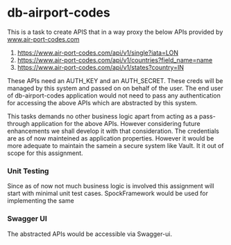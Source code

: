 # db-airport-codes

This is a task to create APIS that in a way proxy the below APIs provided by www.air-port-codes.com
1. https://www.air-port-codes.com/api/v1/single?iata=LON
2. https://www.air-port-codes.com/api/v1/countries?field_name=name
3. https://www.air-port-codes.com/api/v1/states?country=IN

These APIs need an AUTH_KEY and an AUTH_SECRET. These creds will be managed by this system and passed on on behalf of the user.
The end user of db-airport-codes application would not need to pass any authentication for accessing the above APIs which are abstracted by this system.

This tasks demands no other business logic apart from acting as a pass-through application for the above APIs. However considering future enhancements we shall develop it with that consideration. The credentials are as of now mainteined as application properties. However it would be more adequate to maintain the samein a secure system like Vault. It it out of scope for this assignment.

### Unit Testing
Since as of now not much business logic is involved this assignment will start with minimal unit test cases.
SpockFramework would be used for implementing the same

### Swagger UI
The abstracted APIs would be accessible via Swagger-ui.